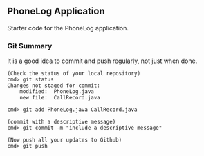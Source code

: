 ## PhoneLog Application

Starter code for the PhoneLog application.


### Git Summary

It is a good idea to commit and push regularly, not just when done.

```
(Check the status of your local repository)
cmd> git status
Changes not staged for commit:
    modified:  PhoneLog.java
    new file:  CallRecord.java

cmd> git add PhoneLog.java CallRecord.java

(commit with a descriptive message)
cmd> git commit -m "include a descriptive message"

(Now push all your updates to Github)
cmd> git push
```
